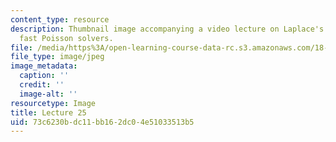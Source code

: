 ```yaml
---
content_type: resource
description: Thumbnail image accompanying a video lecture on Laplace's equation and
  fast Poisson solvers.
file: /media/https%3A/open-learning-course-data-rc.s3.amazonaws.com/18-085-computational-science-and-engineering-i-fall-2008/73c6230bdc11bb162dc04e51033513b5_25.jpg
file_type: image/jpeg
image_metadata:
  caption: ''
  credit: ''
  image-alt: ''
resourcetype: Image
title: Lecture 25
uid: 73c6230b-dc11-bb16-2dc0-4e51033513b5
---
```


